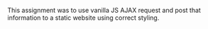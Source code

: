 This assignment was to use vanilla JS AJAX request and post that information to a static website using correct styling.